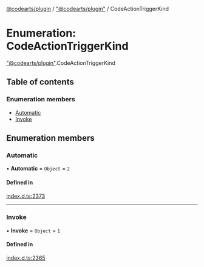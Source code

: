 [@codearts/plugin](../README.md) / ["@codearts/plugin"](../modules/_codearts_plugin_.md) / CodeActionTriggerKind

# Enumeration: CodeActionTriggerKind

["@codearts/plugin"](../modules/_codearts_plugin_.md).CodeActionTriggerKind

## Table of contents

### Enumeration members

- [Automatic](codearts_plugin_.CodeActionTriggerKind.md#automatic)
- [Invoke](codearts_plugin_.CodeActionTriggerKind.md#invoke)

## Enumeration members

### Automatic

• **Automatic** = `Object` = `2`

#### Defined in

[index.d.ts:2373](https://github.com/huaweicloud/cloudide-plugin-api/blob/b58031b/index.d.ts#L2373)

___

### Invoke

• **Invoke** = `Object` = `1`

#### Defined in

[index.d.ts:2365](https://github.com/huaweicloud/cloudide-plugin-api/blob/b58031b/index.d.ts#L2365)
